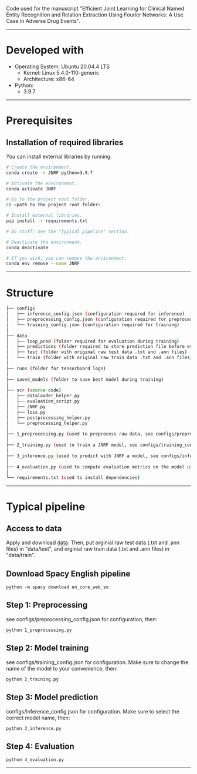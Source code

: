 Code used for the manuscript "Efficient Joint Learning for Clinical Named Entity Recognition and Relation Extraction Using Fourier Networks: A Use Case in Adverse Drug Events".

----------------
# Developed with

- Operating System: Ubuntu 20.04.4 LTS
	- Kernel: Linux 5.4.0-110-generic
	- Architecture: x86-64
- Python:
	- 3.9.7

----------------
# Prerequisites

## Installation of required libraries

You can install external libraries by running:

```bash
# Create the environment.
conda create -n JNRF python=3.9.7

# Activate the environment.
conda activate JNRF

# Go to the project root folder.
cd <path to the project root folder>

# Install external libraries.
pip install -r requirements.txt

# Do stuff: See the "Typical pipeline" section.

# Deactivate the environment.
conda deactivate

# If you wish, you can remove the environment.
conda env remove --name JNRF
```

----------------
# Structure

```bash
├── configs
│   ├── inference_config.json (configuration required for inference)
│   ├── preprocessing_config.json (configuration required for preprocessing)
│   └── training_config.json (configuration required for training)
│
├── data
│   ├── loop_pred (folder required for evaluation during training)
│   ├── predictions (folder required to store prediction file before evaluation)
│   ├── test (folder with original raw test data .txt and .ann files)
│   └── train (folder with original raw train data .txt and .ann files)
│
├── runs (folder for tensorboard logs)
│
├── saved_models (folder to save best model during training)
│
├── scr (source code)
│   ├── dataloader_helper.py
│   ├── evaluation_script.py
│   ├── JNRF.py
│   ├── loss.py
│   ├── postprocessing_helper.py
│   └── preprocessing_helper.py
│
├── 1_preprocessing.py (used to preprocess raw data, see configs/preprocessing_config.json for configuration)
│
├── 2_training.py (used to train a JNRF model, see configs/training_config.json for configuration)
│
├── 3_inference.py (used to predict with JNRF a model, see configs/inference_config.json for configuration)
│
├── 4_evaluation.py (used to compute evaluation metrics on the model used in the inference step)
│
└── requirements.txt (used to install dependencies)
```

----------------
# Typical pipeline

## Access to data

Apply and download [data](https://portal.dbmi.hms.harvard.edu/projects/n2c2-2018-t2/). Then, put orginial raw test data (.txt and .ann files) in "data/test", and orginial raw train data (.txt and .ann files) in "data/train".

## Download Spacy English pipeline

```python -m spacy download en_core_web_sm```

## Step 1: Preprocessing

see configs/preprocessing_config.json for configuration, then:

```python 1_preprocessing.py```

## Step 2: Model training

see configs/training_config.json for configuration. Make sure to change the name of the model to your convenience, then:

```python 2_training.py```

## Step 3: Model prediction

configs/inference_config.json for configuration. Make sure to select the correct model name, then:

```python 3_inference.py```

## Step 4: Evaluation

```python 4_evaluation.py```

----------------

